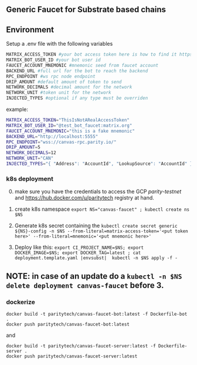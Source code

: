 ## Generic Faucet for Substrate based chains

## Environment

Setup a .env file with the following variables
```bash
MATRIX_ACCESS_TOKEN #your bot access token here is how to find it https://t2bot.io/docs/access_tokens/
MATRIX_BOT_USER_ID #your bot user id
FAUCET_ACCOUNT_MNEMONIC #mnemonic seed from faucet account
BACKEND_URL #full url for the bot to reach the backend
RPC_ENDPOINT #ws rpc node endpoint
DRIP_AMOUNT #default amount of token to send
NETWORK_DECIMALS #decimal amount for the network
NETWORK_UNIT #token unit for the network
INJECTED_TYPES #optional if any type must be overriden
```
example:
```bash
MATRIX_ACCESS_TOKEN="ThisIsNotARealAccessToken"
MATRIX_BOT_USER_ID="@test_bot_faucet:matrix.org"
FAUCET_ACCOUNT_MNEMONIC="this is a fake mnemonic"
BACKEND_URL="http://localhost:5555"
RPC_ENDPOINT="wss://canvas-rpc.parity.io/"
DRIP_AMOUNT=5
NETWORK_DECIMALS=12
NETWORK_UNIT="CAN"
INJECTED_TYPES="{ "Address": "AccountId", "LookupSource": "AccountId" }"
```

### k8s deployment
0. make sure you have the credentials to access the GCP *parity-testnet* and https://hub.docker.com/u/paritytech registry at hand.

1. create k8s namespace
   `export NS="canvas-faucet" ; kubectl create ns $NS`

2. Generate k8s secret containing the
   `kubectl create secret generic ${NS}-config -n $NS --from-literal=matrix-access-token='<put token here>' --from-literal=mnemonic='<put mnemonic here>'`

3. Deploy like this: `export CI_PROJECT_NAME=$NS; export DOCKER_IMAGE=$NS; export DOCKER_TAG=latest ; cat deployment.template.yaml |envsubst|  kubectl -n $NS apply -f -`

NOTE: in case of an update do a `kubectl -n $NS delete deployment canvas-faucet` before 3.
---

### dockerize

```
docker build -t paritytech/canvas-faucet-bot:latest -f Dockerfile-bot .
docker push paritytech/canvas-faucet-bot:latest
```
and

```
docker build -t paritytech/canvas-faucet-server:latest -f Dockerfile-server .
docker push paritytech/canvas-faucet-server:latest
```
